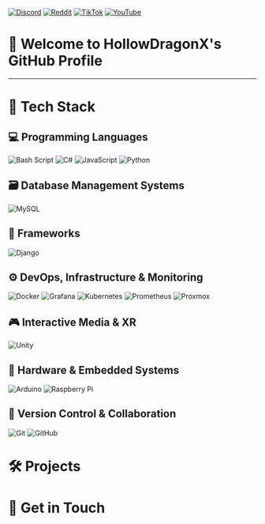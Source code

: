 [![Discord](https://img.shields.io/badge/Discord-%237289DA.svg?logo=discord&logoColor=white)](https://discord.gg/) 
[![Reddit](https://img.shields.io/badge/Reddit-%23FF4500.svg?logo=Reddit&logoColor=white)](https://reddit.com/user/) 
[![TikTok](https://img.shields.io/badge/TikTok-%23000000.svg?logo=TikTok&logoColor=white)](https://tiktok.com/) 
[![YouTube](https://img.shields.io/badge/YouTube-%23FF0000.svg?logo=YouTube&logoColor=white)](https://youtube.com/c/https://www.youtube.com/) 

# 🐉 Welcome to HollowDragonX's GitHub Profile
---

# 🧠 Tech Stack

## 💻 Programming Languages
![Bash Script](https://img.shields.io/badge/bash_script-%23121011.svg?style=for-the-badge&logo=gnu-bash&logoColor=white)
![C#](https://img.shields.io/badge/C%23-239120?style=for-the-badge&logo=unity&logoColor=white)
![JavaScript](https://img.shields.io/badge/javascript-%23323330.svg?style=for-the-badge&logo=javascript&logoColor=%23F7DF1E) 
![Python](https://img.shields.io/badge/python-3670A0?style=for-the-badge&logo=python&logoColor=ffdd54)

## 🗃️ Database Management Systems
![MySQL](https://img.shields.io/badge/MySQL-4479A1?style=for-the-badge&logo=mysql&logoColor=white)

## 🧱 Frameworks
![Django](https://img.shields.io/badge/Django-092E20?style=for-the-badge&logo=django&logoColor=green)

## ⚙️ DevOps, Infrastructure & Monitoring
![Docker](https://img.shields.io/badge/docker-%230db7ed.svg?style=for-the-badge&logo=docker&logoColor=white)
![Grafana](https://img.shields.io/badge/grafana-%23F46800.svg?style=for-the-badge&logo=grafana&logoColor=white)
![Kubernetes](https://img.shields.io/badge/Kubernetes-326CE5?style=for-the-badge&logo=Kubernetes&logoColor=white)
![Prometheus](https://img.shields.io/badge/Prometheus-E6522C?style=for-the-badge&logo=Prometheus&logoColor=white) 
![Proxmox](https://img.shields.io/badge/Proxmox-E57000?&style=for-the-badge&logo=Proxmox&logoColor=white)

## 🎮 Interactive Media & XR
![Unity](https://img.shields.io/badge/unity-%23000000.svg?style=for-the-badge&logo=unity&logoColor=white)


## 🤖 Hardware & Embedded Systems
![Arduino](https://img.shields.io/badge/-Arduino-00979D?style=for-the-badge&logo=Arduino&logoColor=white)
![Raspberry Pi](https://img.shields.io/badge/-Raspberry_Pi-C51A4A?style=for-the-badge&logo=Raspberry-Pi) 

## 📂 Version Control & Collaboration
![Git](https://img.shields.io/badge/git-%23F05033.svg?style=for-the-badge&logo=git&logoColor=white) 
![GitHub](https://img.shields.io/badge/github-%23121011.svg?style=for-the-badge&logo=github&logoColor=white) 


# 🛠️ Projects

# 📱 Get in Touch

